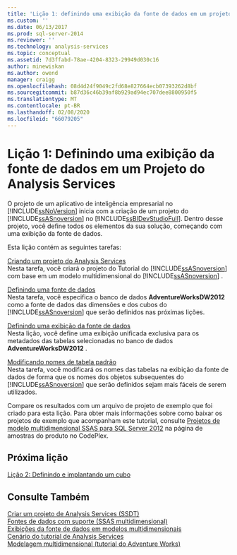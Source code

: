 ```yaml
---
title: 'Lição 1: definindo uma exibição da fonte de dados em um projeto Analysis Services | Microsoft Docs'
ms.custom: ''
ms.date: 06/13/2017
ms.prod: sql-server-2014
ms.reviewer: ''
ms.technology: analysis-services
ms.topic: conceptual
ms.assetid: 7d3ffabd-78ae-4204-8323-29949d030c16
author: minewiskan
ms.author: owend
manager: craigg
ms.openlocfilehash: 08d4d24f9049c2fd68e827664ecb07393262d8bf
ms.sourcegitcommit: b87d36c46b39af8b929ad94ec707dee8800950f5
ms.translationtype: MT
ms.contentlocale: pt-BR
ms.lasthandoff: 02/08/2020
ms.locfileid: "66079205"
---
```

# <a name="lesson-1-defining-a-data-source-view-within-an-analysis-services-project"></a>Lição 1: Definindo uma exibição da fonte de dados em um Projeto do Analysis Services
  O projeto de um aplicativo de inteligência empresarial no [!INCLUDE[ssNoVersion](../includes/ssnoversion-md.md)] inicia com a criação de um projeto do [!INCLUDE[ssASnoversion](../includes/ssasnoversion-md.md)] no [!INCLUDE[ssBIDevStudioFull](../includes/ssbidevstudiofull-md.md)]. Dentro desse projeto, você define todos os elementos da sua solução, começando com uma exibição da fonte de dados.  
  
 Esta lição contém as seguintes tarefas:  
  
 [Criando um projeto do Analysis Services](lesson-1-1-creating-an-analysis-services-project.md)  
 Nesta tarefa, você criará o projeto do Tutorial do [!INCLUDE[ssASnoversion](../includes/ssasnoversion-md.md)] com base em um modelo multidimensional do [!INCLUDE[ssASnoversion](../includes/ssasnoversion-md.md)] .  
  
 [Definindo uma fonte de dados](lesson-1-2-defining-a-data-source.md)  
 Nesta tarefa, você especifica o banco de dados **AdventureWorksDW2012** como a fonte de dados das dimensões e dos cubos do [!INCLUDE[ssASnoversion](../includes/ssasnoversion-md.md)] que serão definidos nas próximas lições.  
  
 [Definindo uma exibição da fonte de dados](lesson-1-3-defining-a-data-source-view.md)  
 Nesta lição, você define uma exibição unificada exclusiva para os metadados das tabelas selecionadas no banco de dados **AdventureWorksDW2012** .  
  
 [Modificando nomes de tabela padrão](lesson-1-4-modifying-default-table-names.md)  
 Nesta tarefa, você modificará os nomes das tabelas na exibição da fonte de dados de forma que os nomes dos objetos subsequentes do [!INCLUDE[ssASnoversion](../includes/ssasnoversion-md.md)] que serão definidos sejam mais fáceis de serem utilizados.  
  
 Compare os resultados com um arquivo de projeto de exemplo que foi criado para esta lição. Para obter mais informações sobre como baixar os projetos de exemplo que acompanham este tutorial, consulte [Projetos de modelo multidimensional SSAS para SQL Server 2012](https://go.microsoft.com/fwlink/p/?LinkID=221866) na página de amostras do produto no CodePlex.  
  
## <a name="next-lesson"></a>Próxima lição  
 [Lição 2: Definindo e implantando um cubo](lesson-2-defining-and-deploying-a-cube.md)  
  
## <a name="see-also"></a>Consulte Também  
 [Criar um projeto de Analysis Services &#40;SSDT&#41;](multidimensional-models/create-an-analysis-services-project-ssdt.md)   
 [Fontes de dados com suporte &#40;SSAS multidimensional&#41;](multidimensional-models/supported-data-sources-ssas-multidimensional.md)   
 [Exibições da fonte de dados em modelos multidimensionais](multidimensional-models/data-source-views-in-multidimensional-models.md)   
 [Cenário do tutorial de Analysis Services](analysis-services-tutorial-scenario.md)   
 [Modelagem multidimensional &#40;tutorial do Adventure Works&#41;](multidimensional-modeling-adventure-works-tutorial.md)  
  
  
